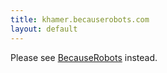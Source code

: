 ```yaml
---
title: khamer.becauserobots.com
layout: default
---
```


Please see [BecauseRobots](http://becauserobots.com) instead.
